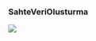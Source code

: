 ### SahteVeriOlusturma

![](https://github.com/aslanonurcan/SahteVeriOlusturma/blob/master/1.PNG?raw=true)
